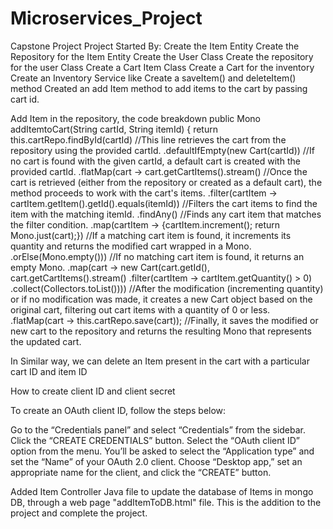 # Microservices_Project
Capstone Project
Project Started By:
Create the Item Entity
Create the Repository for the Item Entity
Create the User Class
Create the repository for the user Class
Create a Cart Item Class
Create a Cart for the inventory
Create an Inventory Service like Create a saveItem() and deleteItem() method
Created an add Item method to add items to the cart by passing cart id.

Add Item in the repository, the code breakdown
public Mono<Cart> addItemtoCart(String cartId, String itemId) {
    return this.cartRepo.findById(cartId)  //This line retrieves the cart from the repository using the provided cartId.
.defaultIfEmpty(new Cart(cartId)) //If no cart is found with the given cartId, a default cart is created with the provided cartId.
.flatMap(cart -> cart.getCartItems().stream() //Once the cart is retrieved (either from the repository or created as a default cart), 
                                                the method proceeds to work with the cart's items.
.filter(cartItem -> cartItem.getItem().getId().equals(itemId)) //Filters the cart items to find the item with the matching itemId.
.findAny() //Finds any cart item that matches the filter condition.
.map(cartItem -> {cartItem.increment(); return Mono.just(cart);}) //If a matching cart item is found, it increments its quantity and 
                                                                    returns the modified cart wrapped in a Mono.
.orElse(Mono.empty())) //If no matching cart item is found, it returns an empty Mono.
.map(cart -> new Cart(cart.getId(), cart.getCartItems().stream()
                .filter(cartItem -> cartItem.getQuantity() > 0)
                .collect(Collectors.toList()))) //After the modification (incrementing quantity) or if no modification was made, 
                                                  it creates a new Cart object based on the original cart, 
                                                   filtering out cart items with a quantity of 0 or less.
  .flatMap(cart -> this.cartRepo.save(cart)); //Finally, it saves the modified or new cart to the repository and 
                                                returns the resulting Mono that represents the updated cart.
  
In Similar way, we can delete an Item present in the cart with a particular cart ID and item ID

How to create client ID and client secret



To create an OAuth client ID, follow the steps below:

Go to the “Credentials panel” and select “Credentials” from the sidebar.
Click the “CREATE CREDENTIALS” button.
Select the “OAuth client ID” option from the menu.
You’ll be asked to select the “Application type” and set the “Name” of your OAuth 2.0 client. 
Choose “Desktop app,” set an appropriate name for the client, and click the “CREATE” button.

Added Item Controller Java file to update the database of Items in mongo DB, through a web page "addItemToDB.html" file. This is the addition to the project and complete the project.
